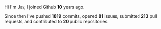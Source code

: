 Hi I'm Jay, I joined Github **10** years ago.

Since then I've pushed **1819** commits, opened **81** issues, submitted **213** pull requests, and contributed to **20** public repositories.

